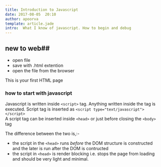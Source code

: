 ```yaml
---
title: Introduction to Javascript
date: 2017-08-05  20:10
author: apoorva
template: article.jade
intro:  What I know of javascript. How to begin and debug
---
```



## new to web##

* open file
* save with .html extention
* open the file from the browser

This is your first HTML page

###  how to start with javascript

Javascript is written inside `<script>` tag. Anything written inside the tag is executed. Script tag is inserted as
`<script type="text/javascript"></script>`  
A script tag can be inserted inside `<head>` or just before closing the `<body>` tag

The difference between the two is,:-
 - the script in the `<head>` runs *before* the DOM structure is constructed and the later is run after the DOM is contructed
 - the script in `<head>` is render blocking i.e. stops the page from loading and should be very light and minimal. 